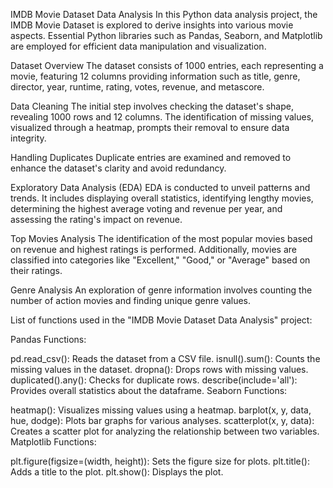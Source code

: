 IMDB Movie Dataset Data Analysis
In this Python data analysis project, the IMDB Movie Dataset is explored to derive insights into various movie aspects. Essential Python libraries such as Pandas, Seaborn, and Matplotlib are employed for efficient data manipulation and visualization.

Dataset Overview
The dataset consists of 1000 entries, each representing a movie, featuring 12 columns providing information such as title, genre, director, year, runtime, rating, votes, revenue, and metascore.

Data Cleaning
The initial step involves checking the dataset's shape, revealing 1000 rows and 12 columns. The identification of missing values, visualized through a heatmap, prompts their removal to ensure data integrity.

Handling Duplicates
Duplicate entries are examined and removed to enhance the dataset's clarity and avoid redundancy.

Exploratory Data Analysis (EDA)
EDA is conducted to unveil patterns and trends. It includes displaying overall statistics, identifying lengthy movies, determining the highest average voting and revenue per year, and assessing the rating's impact on revenue.

Top Movies Analysis
The identification of the most popular movies based on revenue and highest ratings is performed. Additionally, movies are classified into categories like "Excellent," "Good," or "Average" based on their ratings.

Genre Analysis
An exploration of genre information involves counting the number of action movies and finding unique genre values.

List of functions used in the "IMDB Movie Dataset Data Analysis" project:

Pandas Functions:

pd.read_csv(): Reads the dataset from a CSV file.
isnull().sum(): Counts the missing values in the dataset.
dropna(): Drops rows with missing values.
duplicated().any(): Checks for duplicate rows.
describe(include='all'): Provides overall statistics about the dataframe.
Seaborn Functions:

heatmap(): Visualizes missing values using a heatmap.
barplot(x, y, data, hue, dodge): Plots bar graphs for various analyses.
scatterplot(x, y, data): Creates a scatter plot for analyzing the relationship between two variables.
Matplotlib Functions:

plt.figure(figsize=(width, height)): Sets the figure size for plots.
plt.title(): Adds a title to the plot.
plt.show(): Displays the plot.
